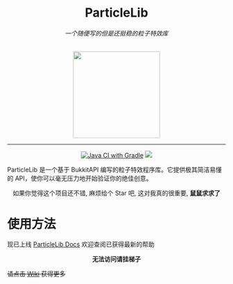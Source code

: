 <div align="center">
    <h1>ParticleLib</h1>
    <h6>一个随便写的但是还挺稳的粒子特效库</h6>
    <img src="https://z4a.net/images/2023/01/29/1673056016859.jpg" width="200" height="200">

----

[![Java CI with Gradle](https://github.com/602723113/ParticleLib/actions/workflows/gradle.yml/badge.svg)](https://github.com/602723113/ParticleLib/actions/workflows/gradle.yml)
[![](https://jitpack.io/v/602723113/ParticleLib.svg)](https://jitpack.io/#602723113/ParticleLib)

</div>

ParticleLib 是一个基于 BukkitAPI 编写的粒子特效程序库。它提供极其简洁易懂的 API，使你可以毫无压力地开始验证你的绝佳创意。

<div align="center">
如果你觉得这个项目还不错, 麻烦给个 Star 吧, 这对我真的很重要, <b>鼠鼠求求了</b>
</div>

# 使用方法

现已上线 [ParticleLib Docs](https://effect.zoyn.top/) 欢迎查阅已获得最新的帮助

<div align="center">
<b>无法访问请挂梯子</b>
</div>

~~请点击 [Wiki](https://github.com/602723113/ParticleLib/wiki) 获得更多~~